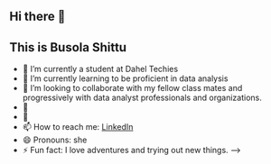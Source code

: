 ## Hi there 👋

## This is Busola Shittu



- 🔭 I’m currently a student at Dahel Techies
- 🌱 I’m currently learning to be proficient in data analysis
- 👯 I’m looking to collaborate with my fellow class mates and progressively with data analyst professionals and organizations.
- 🤔 
- 💬 
- 📫 How to reach me: [LinkedIn](https://www.linkedin.com/in/adebusola-shittu-21a627bb/)
- 😄 Pronouns: she
- ⚡ Fun fact: I love adventures and trying out new things.
-->
